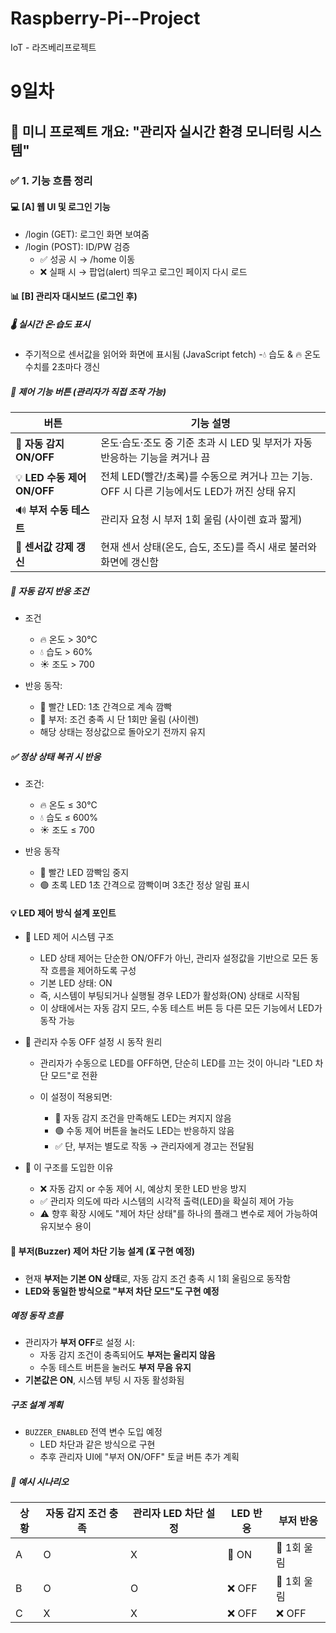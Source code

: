 # Raspberry-Pi--Project
IoT - 라즈베리프로젝트 

# 9일차
## 🌱 미니 프로젝트 개요: "관리자 실시간 환경 모니터링 시스템"

### ✅ 1. 기능 흐름 정리
#### 💻 [A] 웹 UI 및 로그인 기능
- /login (GET): 로그인 화면 보여줌
- /login (POST): ID/PW 검증
    - ✅ 성공 시 → /home 이동
    - ❌ 실패 시 → 팝업(alert) 띄우고 로그인 페이지 다시 로드

#### 📊 [B] 관리자 대시보드 (로그인 후)
##### 🌡️ 실시간 온·습도 표시
- 주기적으로 센서값을 읽어와 화면에 표시됨 (JavaScript fetch)
-💧 습도 & 🔥 온도 수치를 2초마다 갱신

##### 🧰 제어 기능 버튼 (관리자가 직접 조작 가능)
| 버튼                      | 기능 설명                                                                 |
|-------------------------|------------------------------------------------------------------------|
| 🔁 **자동 감지 ON/OFF**     | 온도·습도·조도 중 기준 초과 시 LED 및 부저가 자동 반응하는 기능을 켜거나 끔                   |
| 💡 **LED 수동 제어 ON/OFF** | 전체 LED(빨간/초록)를 수동으로 켜거나 끄는 기능. OFF 시 다른 기능에서도 LED가 꺼진 상태 유지         |
| 🔊 **부저 수동 테스트**      | 관리자 요청 시 부저 1회 울림 (사이렌 효과 짧게)                                         |
| 🧪 **센서값 강제 갱신**      | 현재 센서 상태(온도, 습도, 조도)를 즉시 새로 불러와 화면에 갱신함                                 |


##### 🚨 자동 감지 반응 조건
- 조건
    - 🔥 온도 > 30°C
    - 💧 습도 > 60%
    - ☀️ 조도 > 700

- 반응 동작:
    - 🔴 빨간 LED: 1초 간격으로 계속 깜빡
    - 🔔 부저: 조건 충족 시 단 1회만 울림 (사이렌)
    - 해당 상태는 정상값으로 돌아오기 전까지 유지

##### ✅ 정상 상태 복귀 시 반응
- 조건:
    - 🔥 온도 ≤ 30°C
    - 💧 습도 ≤ 600%
    - ☀️ 조도 ≤ 700
    
- 반응 동작
    - 🔴 빨간 LED 깜빡임 중지
    - 🟢 초록 LED 1초 간격으로 깜빡이며 3초간 정상 알림 표시

#### 💡 LED 제어 방식 설계 포인트
- 🧭 LED 제어 시스템 구조
    - LED 상태 제어는 단순한 ON/OFF가 아닌, 관리자 설정값을 기반으로 모든 동작 흐름을 제어하도록 구성
    - 기본 LED 상태: ON
    - 즉, 시스템이 부팅되거나 실행될 경우 LED가 활성화(ON) 상태로 시작됨
    - 이 상태에서는 자동 감지 모드, 수동 테스트 버튼 등 다른 모든 기능에서 LED가 동작 가능

- 🧰 관리자 수동 OFF 설정 시 동작 원리
    - 관리자가 수동으로 LED를 OFF하면, 단순히 LED를 끄는 것이 아니라 "LED 차단 모드"로 전환

    - 이 설정이 적용되면:

        - 🔴 자동 감지 조건을 만족해도 LED는 켜지지 않음
        - 🟢 수동 제어 버튼을 눌러도 LED는 반응하지 않음
        - ✅ 단, 부저는 별도로 작동 → 관리자에게 경고는 전달됨

- 📌 이 구조를 도입한 이유

    - ❌ 자동 감지 or 수동 제어 시, 예상치 못한 LED 반응 방지
    - ✅ 관리자 의도에 따라 시스템의 시각적 출력(LED)을 확실히 제어 가능
    - ⚠️ 향후 확장 시에도 "제어 차단 상태"를 하나의 플래그 변수로 제어 가능하여 유지보수 용이

#### 🚧 부저(Buzzer) 제어 차단 기능 설계 (⏳ 구현 예정)

- 현재 **부저는 기본 ON 상태**로, 자동 감지 조건 충족 시 1회 울림으로 동작함  
- **LED와 동일한 방식으로 "부저 차단 모드"도 구현 예정**

##### 예정 동작 흐름
- 관리자가 **부저 OFF**로 설정 시:
    - 자동 감지 조건이 충족되어도 **부저는 울리지 않음**
    - 수동 테스트 버튼을 눌러도 **부저 무음 유지**
- **기본값은 ON**, 시스템 부팅 시 자동 활성화됨

##### 구조 설계 계획
- `BUZZER_ENABLED` 전역 변수 도입 예정
    - LED 차단과 같은 방식으로 구현
    - 추후 관리자 UI에 "부저 ON/OFF" 토글 버튼 추가 계획


##### 🧪 예시 시나리오
| 상황 | 자동 감지 조건 충족 | 관리자 LED 차단 설정 | LED 반응 | 부저 반응    |
| -- | ----------- | ------------- | ------ | -------- |
| A  | O           | X             | 🔴 ON  | 🔔 1회 울림 |
| B  | O           | O             | ❌ OFF  | 🔔 1회 울림 |
| C  | X           | X             | ❌ OFF  | ❌ OFF    |


